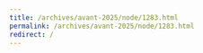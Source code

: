 ```yaml
---
title: /archives/avant-2025/node/1283.html
permalink: /archives/avant-2025/node/1283.html
redirect: /
---
```

